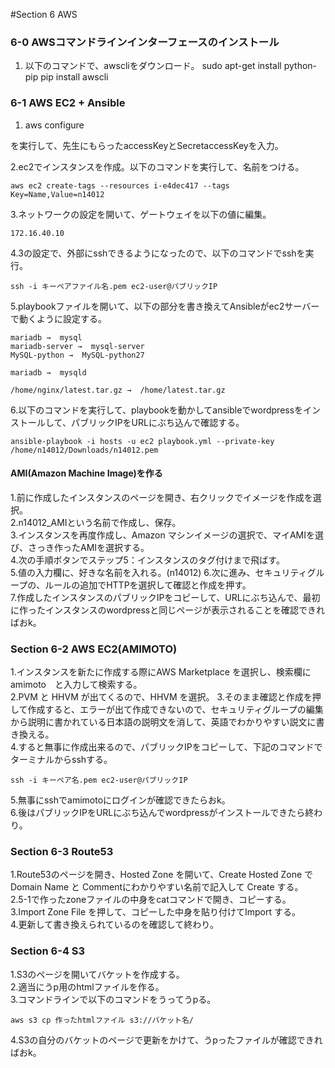 #Section 6 AWS

### 6-0 AWSコマンドラインインターフェースのインストール

1. 以下のコマンドで、awscliをダウンロード。
    sudo apt-get install python-pip
    pip install awscli
### 6-1 AWS EC2 + Ansible

1.  
    aws configure  

を実行して、先生にもらったaccessKeyとSecretaccessKeyを入力。  
  
2.ec2でインスタンスを作成。以下のコマンドを実行して、名前をつける。

    aws ec2 create-tags --resources i-e4dec417 --tags Key=Name,Value=n14012
  
3.ネットワークの設定を開いて、ゲートウェイを以下の値に編集。  

    172.16.40.10
  
4.3の設定で、外部にsshできるようになったので、以下のコマンドでsshを実行。
   
    ssh -i キーペアファイル名.pem ec2-user@パブリックIP
  
5.playbookファイルを開いて、以下の部分を書き換えてAnsibleがec2サーバーで動くように設定する。  

    mariadb →  mysql
    mariadb-server →  mysql-server
    MySQL-python →  MySQL-python27

    mariadb →  mysqld
  
    /home/nginx/latest.tar.gz →  /home/latest.tar.gz

6.以下のコマンドを実行して、playbookを動かしてansibleでwordpressをインストールして、パブリックIPをURLにぶち込んで確認する。  

    ansible-playbook -i hosts -u ec2 playbook.yml --private-key /home/n14012/Downloads/n14012.pem 
  

#### AMI(Amazon Machine Image)を作る  
  
1.前に作成したインスタンスのページを開き、右クリックでイメージを作成を選択。  
2.n14012_AMIという名前で作成し、保存。  
3.インスタンスを再度作成し、Amazon マシンイメージの選択で、マイAMIを選び、さっき作ったAMIを選択する。  
4.次の手順ボタンでステップ5：インスタンスのタグ付けまで飛ばす。  
5.値の入力欄に、好きな名前を入れる。(n14012)
6.次に進み、セキュリティグループの、ルールの追加でHTTPを選択して確認と作成を押す。  
7.作成したインスタンスのパブリックIPをコピーして、URLにぶち込んで、最初に作ったインスタンスのwordpressと同じページが表示されることを確認できればおk。  
### Section 6-2 AWS EC2(AMIMOTO)  

1.インスタンスを新たに作成する際にAWS Marketplace を選択し、検索欄にamimoto　と入力して検索する。  
2.PVM と HHVM が出てくるので、HHVM を選択。 
3.そのまま確認と作成を押して作成すると、エラーが出て作成できないので、セキュリティグループの編集から説明に書かれている日本語の説明文を消して、英語でわかりやすい説文に書き換える。  
4.すると無事に作成出来るので、パブリックIPをコピーして、下記のコマンドでターミナルからsshする。  

    ssh -i キーペア名.pem ec2-user@パブリックIP  

5.無事にsshでamimotoにログインが確認できたらおk。  
6.後はパブリックIPをURLにぶち込んでwordpressがインストールできたら終わり。  

### Section 6-3 Route53  

1.Route53のページを開き、Hosted Zone を開いて、Create Hosted Zone でDomain Name と Commentにわかりやすい名前で記入して Create する。  
2.5-1で作ったzoneファイルの中身をcatコマンドで開き、コピーする。  
3.Import Zone File を押して、コピーした中身を貼り付けてImport する。  
4.更新して書き換えられているのを確認して終わり。  

### Section 6-4 S3  

1.S3のページを開いてバケットを作成する。  
2.適当にうp用のhtmlファイルを作る。  
3.コマンドラインで以下のコマンドをうってうpる。  

    aws s3 cp 作ったhtmlファイル s3://バケット名/  
    
4.S3の自分のバケットのページで更新をかけて、うpったファイルが確認できればおk。  
 
